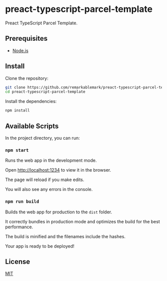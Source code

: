 # preact-typescript-parcel-template

Preact TypeScript Parcel Template.

## Prerequisites

- [Node.js](https://nodejs.org/en/download/)

## Install

Clone the repository:

```sh
git clone https://github.com/remarkablemark/preact-typescript-parcel-template.git
cd preact-typescript-parcel-template
```

Install the dependencies:

```sh
npm install
```

## Available Scripts

In the project directory, you can run:

### `npm start`

Runs the web app in the development mode.

Open [http://localhost:1234](http://localhost:1234) to view it in the browser.

The page will reload if you make edits.

You will also see any errors in the console.

### `npm run build`

Builds the web app for production to the `dist` folder.

It correctly bundles in production mode and optimizes the build for the best performance.

The build is minified and the filenames include the hashes.

Your app is ready to be deployed!

## License

[MIT](LICENSE)
